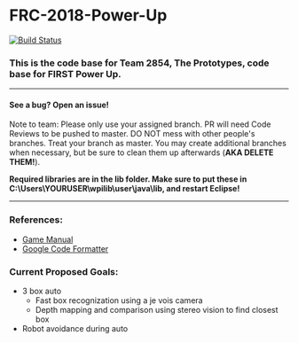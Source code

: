 # FRC-2018-Power-Up
[![Build Status](https://travis-ci.org/EVHSRobotics/FRC-2018-Power-Up.svg?branch=master)](https://travis-ci.org/EVHSRobotics/FRC-2018-Power-Up)
### This is the code base for Team 2854, The Prototypes, code base for FIRST Power Up.

-------
#### See a bug? Open an issue!
Note to team: Please only use your assigned branch. PR will need Code Reviews to be pushed to master. DO NOT mess with other people's branches. Treat your branch as master. You may create additional branches when necessary, but be sure to clean them up afterwards (**AKA DELETE THEM!**).

**Required libraries are in the lib folder. Make sure to put these in C:\Users\YOURUSER\wpilib\user\java\lib, and restart Eclipse!**


-------
### References:
* [Game Manual](https://firstfrc.blob.core.windows.net/frc2018/Manual/2018FRCGameSeasonManual.pdf)
* [Google Code Formatter](https://github.com/google/google-java-format/releases)

### Current Proposed Goals:
* 3 box auto
    - Fast box recognization using a je vois camera
    - Depth mapping and comparison using stereo vision to find closest box
* Robot avoidance during auto

